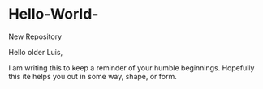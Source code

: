# Hello-World-
New Repository

Hello older Luis, 

  I am writing this to keep a reminder of your humble beginnings. Hopefully this ite helps you out in some way, shape, or form. 
